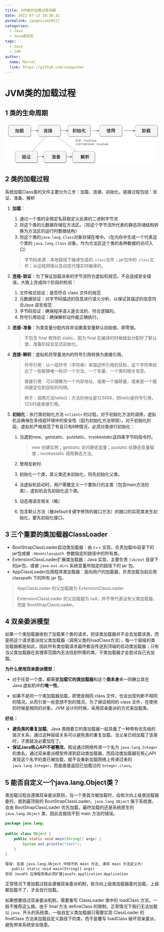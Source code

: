```yaml
---
title: JVM类的加载过程详解
date: 2022-07-13 18:30:31
permalink: /pages/aa5052/
categories:
  - Java
  - Java虚拟机
tags:
  - Java
  - JVM
author: 
  name: Marvel
  link: https://github.com/zouquchen
---
```

# JVM类的加载过程

## 1 类的生命周期

<img src="https://raw.githubusercontent.com/zouquchen/Images/main/imgs2022/class-lifecircl.png" alt="image-20220304184144243" style="zoom: 67%;" />

## 2 类的加载过程

系统加载Class类的文件主要分为三步：加载、连接、初始化。链接过程包括：验证、准备、解析

1. **加载**：

   1. 通过一个类的全限定名获取定义此类的二进制字节流
   2. 将这个类的元数据存储在方法区。（将这个字节流所代表的静态存储结构转换为方法区的运行时数据结构）
   3. 将这个类的`java.lang.Class`对象存储在堆中。（在内存中生成一个代表这个类的 `java.lang.Class` 对象，作为方法区这个类的各种数据的访问入口）

   > 字节码来源：本地路径下编译生成的`.class`文件；jar包中的`.class`文件；从远程网络以及动态代理实时编译的。

2. **连接-验证**：为了保证加载进来的字节流符合虚拟机规范，不会造成安全错误。大致上完成四个阶段的检验：

   1. 文件格式验证：是否符合 class 文件的规范
   2. 元数据验证：对字节码描述的信息进行语义分析，以保证其描述的信息符合Java 语言规范
   3. 字节码验证：确保程序语义是合法的、符合逻辑的。
   4. 符号引用验证：确保解析动作能正确执行。

3. **连接-准备**：为类变量分配内存并设置类变量默认初始值，即零值。

   > 不包含 final 修饰的 static，因为 final 在编译的时候就会分配好了默认值，准备阶段会显式初始化。

4. **连接-解析**：虚拟机将常量池内的符号引用转换为直接引用。

   > 符号引用：以一组符号（字符串）来描述所引用的目标，这个字符串给出了一些能够唯一标识一个方法、一个变量、一个类的相关信息。
   >
   > 直接引用：可以理解为一个内存地址，或者一个偏移量，或者是一个能间接定位到目标的句柄。
   >
   > 例子：调用方法hello()；方法的地址是123456，则hello是符号引用，12345是直接引用。

5. **初始化**：执行类初始化方法 `<client>` 的过程。对于初始化方法的调用，虚拟机会确保在多线程环境中的安全性（因为初始化方法带锁）。对于初始化阶段，虚拟机严格规范了有且只有6种情况，必须对类进行初始化：

   1. 当遇到new、getstatic、putstatic、invokestatic这四条字节码指令时。

      > new 创建实例；getstatic 访问静态变量；pustatic 给静态变量赋值；invokestatic 调用静态方法。

   2. 使用反射时.

   3. 初始化一个类，其父类还未初始化，则先初始化父类。

   4. 当虚拟机启动时，用户需要定义一个要执行的主类（包含main方法的类），虚拟机会先初始化这个类。

   5. 动态用语言相关（略）

   6. 包含默认方法（被default关键字修饰的接口方法）的接口的实现类发生初始化，要先初始化接口。


## 3 三个重要的类加载器ClassLoader

- BootStrapClassLoader启动类加载器：由 c++ 实现，负责加载lib目录下的jar包或被 `-Xbootclasspath `参数指定的路径中的所有类。
- ExtensionClassLoader扩展类加载器：Java 实现，主要负责 `lib/ext` 目录下的jar包，或被  `java.ext.dirs` 系统变量所指定的路径下的 jar 包。
- AppClassLoader应用程序类加载器：面向用户的加载器，负责加载当前应用 classpath 下的所有 jar 包。

> AppClassLoader 的父加载器为 ExtensionClassLoader
>
> ExtensionClassLoader 的父加载器为 null，并不带代表没有父类加载器，而是 BootStrapClassLoader。

##  4 双亲委派模型

如果一个类加载器收到了加载某个类的请求，则该类加载器并不会去加载该类，而是把这个请求委派给父类加载器（调用父类的loadClass方法），每一个层级的类加载器都是如此，因此所有类加载请求最终都会传送到顶端的启动类加载器；只有当父类加载器在其搜索范围内无法找到所需的类，子类加载器才会尝试自己去加载。

**为什么使用双亲委派模型：**

- 对于任意一个类，都需要**加载它的类加载器**和这个**类本身**来一同确立其在 Java 虚拟机中的**唯一性**。

- 如果不是同一个类加载器加载，即使是相同 class 文件，也会出现判断不相同的情况，从而引发一些意想不到的情况，为了保证相同的 class 文件，在使用的时候是相同的对象，JVM 设计的时候，采用双亲委派的方式来加载类。

**好处：**

- **避免类的重复加载**。Java 类随着它的类加载器一起具备了一种带有优先级的层次关系，通过这种层级关系可以避免类的重复加载，当父亲已经加载了该类时，子类就没必要加在了。
- **保证Java核心API不被篡改**。假设通过网络传递一个名为 `java.lang.Integer` 的类名，通过双亲委派模型传递到启动类加载器，而启动类加载器在核心API发现这个名字的类已被加载，就不会重新加载网络上传递过来的 `java.lang.Integer`，而是直接返回已加载过的 `Integer.class`。



## 5 能否自定义一个java.lang.Object类？

类加载过程会遵循双亲委派原则，当一个类首次被加载时，会依次向上级类加载器委托，直到最顶层的 BootStrapClassLoader。`java.lang.Object` 属于系统类，会由 BootStrapClassLoader 优先加载，最终加载的还是系统原生的 `java.lang.Object` 类，因此会报找不到 main 方法的错误。

```java
package java.lang;

public class Object {
    public static void main(String[] args) {
        System.out.println("test");
    }
}
```

```
错误: 在类 java.lang.Object 中找不到 main 方法, 请将 main 方法定义为:
   public static void main(String[] args)
否则 JavaFX 应用程序类必须扩展javafx.application.Application
```

正常情况下类加载过程会遵循双亲委派机制，依次向上级类加载器委托加载，上级都加载不了，才会自行加载。

如果想要绕过双亲委派机制，需要重写 ClassLoader 类中的 loadClass 方法，一般不推荐这么做。由于 final 方法 defineClass 的限制，正常情况下我们无法加载以 `java.` 开头的系统类。一般自定义类加载器只需要实现 ClassLoader 的 findClass 方法来加载自定义路径下的类，而不是覆写 loadClass 破坏双亲委派，避免带来系统安全隐患。